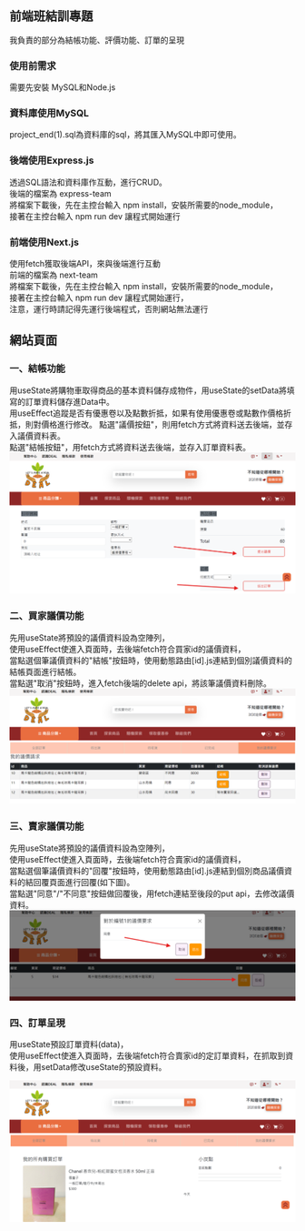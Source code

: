 ## 前端班結訓專題    
我負責的部分為結帳功能、評價功能、訂單的呈現  
### 使用前需求  
需要先安裝 MySQL和Node.js
### 資料庫使用MySQL  
project_end(1).sql為資料庫的sql，將其匯入MySQL中即可使用。
### 後端使用Express.js    
透過SQL語法和資料庫作互動，進行CRUD。  
後端的檔案為 express-team  
將檔案下載後，先在主控台輸入 npm install，安裝所需要的node_module，  
接著在主控台輸入 npm run dev 讓程式開始運行 
### 前端使用Next.js   
使用fetch獲取後端API，來與後端進行互動  
前端的檔案為 next-team  
將檔案下載後，先在主控台輸入 npm install，安裝所需要的node_module，  
接著在主控台輸入 npm run dev 讓程式開始運行，  
注意，運行時請記得先運行後端程式，否則網站無法運行  

## 網站頁面   
### 一、結帳功能  
用useState將購物車取得商品的基本資料儲存成物件，用useState的setData將填寫的訂單資料儲存進Data中。  
用useEffect追蹤是否有優惠卷以及點數折抵，如果有使用優惠卷或點數作價格折抵，則對價格進行修改。
點選"議價按鈕"，則用fetch方式將資料送去後端，並存入議價資料表。  
點選"結帳按鈕"，用fetch方式將資料送去後端，並存入訂單資料表。
![image](https://github.com/yhn2983/end-team-project/blob/main/%E7%B5%90%E5%B8%B3%E9%A0%81%E9%9D%A2.png)  
### 二、買家議價功能     
先用useState將預設的議價資料設為空陣列，  
使用useEffect使進入頁面時，去後端fetch符合買家id的議價資料，   
當點選個筆議價資料的"結帳"按鈕時，使用動態路由[id].js連結到個別議價資料的結帳頁面進行結帳。  
當點選"取消"按鈕時，進入fetch後端的delete api，將該筆議價資料刪除。  
![image](https://github.com/yhn2983/end-team-project/blob/main/%E8%B2%B7%E5%AE%B6%E8%AD%B0%E5%83%B9%E9%A0%81%E9%9D%A2.png)  
### 三、賣家議價功能    
先用useState將預設的議價資料設為空陣列，  
使用useEffect使進入頁面時，去後端fetch符合賣家id的議價資料，   
當點選個筆議價資料的"回覆"按鈕時，使用動態路由[id].js連結到個別商品議價資料的結回覆頁面進行回覆(如下圖)。    
當點選"同意"/"不同意"按鈕做回覆後，用fetch連結至後段的put api，去修改議價資料。
![image](https://github.com/yhn2983/end-team-project/blob/main/%E8%B3%A3%E5%AE%B6%E8%AD%B0%E5%83%B9%E9%A0%81%E9%9D%A2.png)   
### 四、訂單呈現   
用useState預設訂單資料(data)，  
使用useEffect使進入頁面時，去後端fetch符合賣家id的定訂單資料，在抓取到資料後，用setData修改useState的預設資料。  

![image](https://github.com/yhn2983/end-team-project/blob/main/%E8%A8%82%E5%96%AE%E9%A0%81%E9%9D%A2.png)   
